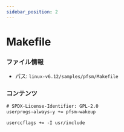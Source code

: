 ```yaml
---
sidebar_position: 2
---
```

# Makefile

### ファイル情報

- パス: `linux-v6.12/samples/pfsm/Makefile`

### コンテンツ

```txt
# SPDX-License-Identifier: GPL-2.0
userprogs-always-y += pfsm-wakeup

userccflags += -I usr/include

```
